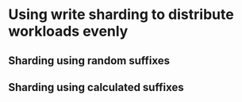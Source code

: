 # Using write sharding to distribute workloads evenly

## Sharding using random suffixes

## Sharding using calculated suffixes

